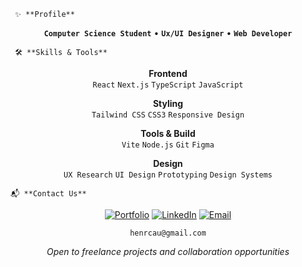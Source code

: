 ```
 ✨ **Profile**
```

<div align="center">

**`Computer Science Student`** • **`Ux/UI Designer`** • **`Web Developer`**

</div>

```
 🛠️ **Skills & Tools**
 ```

<div align="center">

**Frontend**  
`React` `Next.js` `TypeScript` `JavaScript`

**Styling**  
`Tailwind CSS` `CSS3` `Responsive Design`

**Tools & Build**  
`Vite` `Node.js` `Git` `Figma`

**Design**  
`UX Research` `UI Design` `Prototyping` `Design Systems`

</div>

```
📬 **Contact Us**
```

<div align="center">

[![Portfolio](https://img.shields.io/badge/Portfolio-000000?style=for-the-badge&logo=About.me&logoColor=white)](#)
[![LinkedIn](https://img.shields.io/badge/LinkedIn-0A66C2?style=for-the-badge&logo=linkedin&logoColor=white)](#)
[![Email](https://img.shields.io/badge/Email-000000?style=for-the-badge&logo=gmail&logoColor=white)](#)

```
henrcau@gmail.com
```

*Open to freelance projects and collaboration opportunities*

</div>

